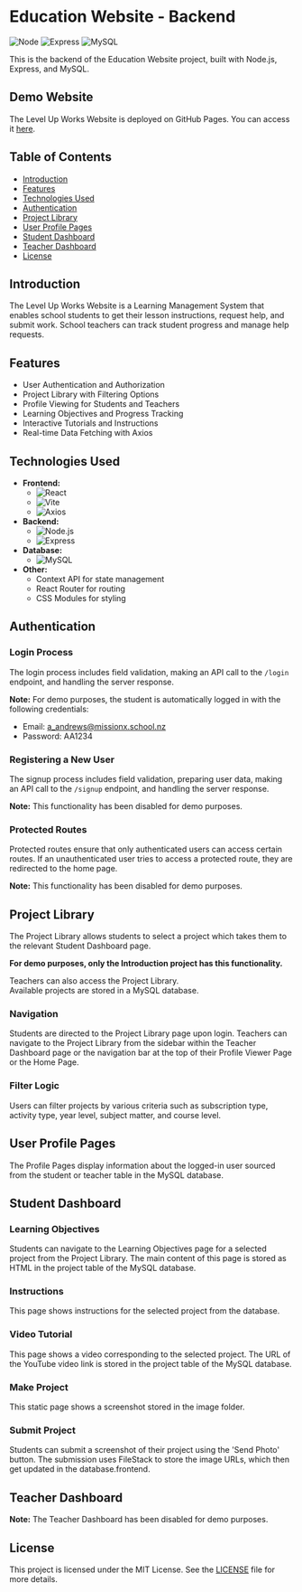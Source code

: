 # Education Website - Backend

![Node](https://img.shields.io/badge/Node.js-16.0.0-green)
![Express](https://img.shields.io/badge/Express-4.17.1-blue)
![MySQL](https://img.shields.io/badge/MySQL-8.0.25-blue)

This is the backend of the Education Website project, built with Node.js, Express, and MySQL.

## Demo Website

The Level Up Works Website is deployed on GitHub Pages. You can access it [here](https://nicolegunn.github.io/education-website-frontend/).

## Table of Contents

- [Introduction](#introduction)
- [Features](#features)
- [Technologies Used](#technologies-used)
- [Authentication](#authentication)
- [Project Library](#project-library)
- [User Profile Pages](#user-profile-pages)
- [Student Dashboard](#student-dashboard)
- [Teacher Dashboard](#teacher-dashboard)
- [License](#license)

## Introduction

The Level Up Works Website is a Learning Management System that enables school students to get their lesson instructions, request help, and submit work. School teachers can track student progress and manage help requests.

## Features

- User Authentication and Authorization
- Project Library with Filtering Options
- Profile Viewing for Students and Teachers
- Learning Objectives and Progress Tracking
- Interactive Tutorials and Instructions
- Real-time Data Fetching with Axios

## Technologies Used

- **Frontend:**
  - ![React](https://img.shields.io/badge/React-v17.0.2-blue.svg)
  - ![Vite](https://img.shields.io/badge/Vite-v2.6.4-yellow.svg)
  - ![Axios](https://img.shields.io/badge/Axios-v0.21.1-lightblue.svg)
- **Backend:**
  - ![Node.js](https://img.shields.io/badge/Node.js-v20.12.2-green.svg)
  - ![Express](https://img.shields.io/badge/Express-v4.19.2-lightgrey.svg)
- **Database:**
  - ![MySQL](https://img.shields.io/badge/MySQL-v3.9.4-orange.svg)
- **Other:**
  - Context API for state management
  - React Router for routing
  - CSS Modules for styling

## Authentication

### Login Process

The login process includes field validation, making an API call to the `/login` endpoint, and handling the server response.

**Note:** For demo purposes, the student is automatically logged in with the following credentials:

- Email: a_andrews@missionx.school.nz
- Password: AA1234

### Registering a New User

The signup process includes field validation, preparing user data, making an API call to the `/signup` endpoint, and handling the server response.

**Note:** This functionality has been disabled for demo purposes.

### Protected Routes

Protected routes ensure that only authenticated users can access certain routes. If an unauthenticated user tries to access a protected route, they are redirected to the home page.

**Note:** This functionality has been disabled for demo purposes.

## Project Library

The Project Library allows students to select a project which takes them to the relevant Student Dashboard page.

**For demo purposes, only the Introduction project has this functionality.**

Teachers can also access the Project Library.  
Available projects are stored in a MySQL database.

### Navigation

Students are directed to the Project Library page upon login. Teachers can navigate to the Project Library from the sidebar within the Teacher Dashboard page or the navigation bar at the top of their Profile Viewer Page or the Home Page.

### Filter Logic

Users can filter projects by various criteria such as subscription type, activity type, year level, subject matter, and course level.

## User Profile Pages

The Profile Pages display information about the logged-in user sourced from the student or teacher table in the MySQL database.

## Student Dashboard

### Learning Objectives

Students can navigate to the Learning Objectives page for a selected project from the Project Library. The main content of this page is stored as HTML in the project table of the MySQL database.

### Instructions

This page shows instructions for the selected project from the database.

### Video Tutorial

This page shows a video corresponding to the selected project. The URL of the YouTube video link is stored in the project table of the MySQL database.

### Make Project

This static page shows a screenshot stored in the image folder.

### Submit Project

Students can submit a screenshot of their project using the 'Send Photo' button. The submission uses FileStack to store the image URLs, which then get updated in the database.frontend.

## Teacher Dashboard

**Note:** The Teacher Dashboard has been disabled for demo purposes.

## License

This project is licensed under the MIT License. See the [LICENSE](LICENSE) file for more details.
